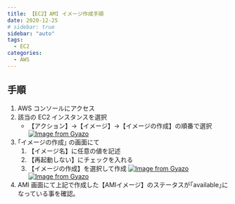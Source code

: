 ```yaml
---
title: 【EC2】AMI イメージ作成手順
date: 2020-12-25
# sidebar: true
sidebar: "auto"
tags:
  - EC2
categories:
  - AWS
---
```


## 手順

1. AWS コンソールにアクセス
2. 該当の EC2 インスタンスを選択
    - 【アクション】→【イメージ】→【イメージの作成】の順番で選択
    [![Image from Gyazo](https://i.gyazo.com/220585bfc0bc2ec9731f9a098064c757.png)](https://gyazo.com/220585bfc0bc2ec9731f9a098064c757)
3. ｢イメージの作成｣ の画面にて
   1. 【イメージ名】に任意の値を記述
   2. 【再起動しない】にチェックを入れる
   3. 【イメージの作成】を選択して作成
   [![Image from Gyazo](https://i.gyazo.com/7a93191f8f83ee6d7b227253c58b8320.png)](https://gyazo.com/7a93191f8f83ee6d7b227253c58b8320)
   [![Image from Gyazo](https://i.gyazo.com/5982ebbc2b91ba80b9cd8e5a20e2824d.png)](https://gyazo.com/5982ebbc2b91ba80b9cd8e5a20e2824d)
4. AMI 画面にて上記で作成した【AMIイメージ】のステータスが｢available｣になっている事を確認｡